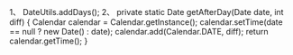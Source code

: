 1、 DateUtils.addDays();
2、 private static Date getAfterDay(Date date, int diff) {
        Calendar calendar = Calendar.getInstance();
        calendar.setTime(date == null ? new Date() : date);
        calendar.add(Calendar.DATE, diff);
        return calendar.getTime();
    }